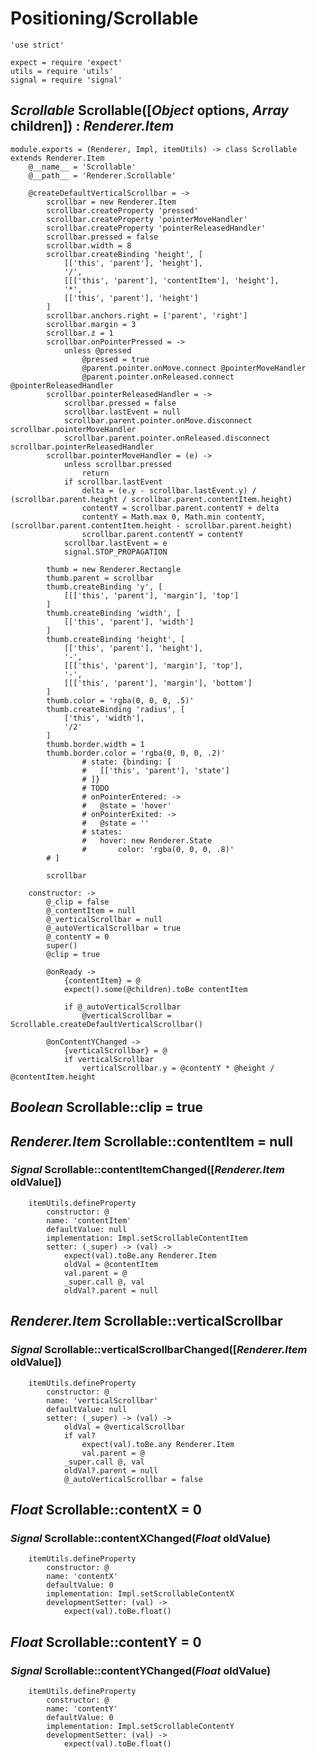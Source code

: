 Positioning/Scrollable
======================

	'use strict'

	expect = require 'expect'
	utils = require 'utils'
	signal = require 'signal'

*Scrollable* Scrollable([*Object* options, *Array* children]) : *Renderer.Item*
-------------------------------------------------------------------------------

	module.exports = (Renderer, Impl, itemUtils) -> class Scrollable extends Renderer.Item
		@__name__ = 'Scrollable'
		@__path__ = 'Renderer.Scrollable'

		@createDefaultVerticalScrollbar = ->
			scrollbar = new Renderer.Item
			scrollbar.createProperty 'pressed'
			scrollbar.createProperty 'pointerMoveHandler'
			scrollbar.createProperty 'pointerReleasedHandler'
			scrollbar.pressed = false
			scrollbar.width = 8
			scrollbar.createBinding 'height', [
				[['this', 'parent'], 'height'],
				'/',
				[[['this', 'parent'], 'contentItem'], 'height'],
				'*',
				[['this', 'parent'], 'height']
			]
			scrollbar.anchors.right = ['parent', 'right']
			scrollbar.margin = 3
			scrollbar.z = 1
			scrollbar.onPointerPressed = ->
				unless @pressed
					@pressed = true
					@parent.pointer.onMove.connect @pointerMoveHandler
					@parent.pointer.onReleased.connect @pointerReleasedHandler
			scrollbar.pointerReleasedHandler = ->
				scrollbar.pressed = false
				scrollbar.lastEvent = null
				scrollbar.parent.pointer.onMove.disconnect scrollbar.pointerMoveHandler
				scrollbar.parent.pointer.onReleased.disconnect scrollbar.pointerReleasedHandler
			scrollbar.pointerMoveHandler = (e) ->
				unless scrollbar.pressed
					return
				if scrollbar.lastEvent
					delta = (e.y - scrollbar.lastEvent.y) / (scrollbar.parent.height / scrollbar.parent.contentItem.height)
					contentY = scrollbar.parent.contentY + delta
					contentY = Math.max 0, Math.min contentY, (scrollbar.parent.contentItem.height - scrollbar.parent.height)
					scrollbar.parent.contentY = contentY
				scrollbar.lastEvent = e
				signal.STOP_PROPAGATION

			thumb = new Renderer.Rectangle
			thumb.parent = scrollbar
			thumb.createBinding 'y', [
				[[['this', 'parent'], 'margin'], 'top']
			]
			thumb.createBinding 'width', [
				[['this', 'parent'], 'width']
			]
			thumb.createBinding 'height', [
				[['this', 'parent'], 'height'],
				'-',
				[[['this', 'parent'], 'margin'], 'top'],
				'-',
				[[['this', 'parent'], 'margin'], 'bottom']
			]
			thumb.color = 'rgba(0, 0, 0, .5)'
			thumb.createBinding 'radius', [
				['this', 'width'],
				'/2'
			]
			thumb.border.width = 1
			thumb.border.color = 'rgba(0, 0, 0, .2)'
					# state: {binding: [
					# 	[['this', 'parent'], 'state']
					# ]}
					# TODO
					# onPointerEntered: ->
					# 	@state = 'hover'
					# onPointerExited: ->
					# 	@state = ''
					# states:
					# 	hover: new Renderer.State
					# 		color: 'rgba(0, 0, 0, .8)'
			# ]
			
			scrollbar

		constructor: ->
			@_clip = false
			@_contentItem = null
			@_verticalScrollbar = null
			@_autoVerticalScrollbar = true
			@_contentY = 0
			super()
			@clip = true

			@onReady ->
				{contentItem} = @
				expect().some(@children).toBe contentItem

				if @_autoVerticalScrollbar
					@verticalScrollbar = Scrollable.createDefaultVerticalScrollbar()

			@onContentYChanged ->
				{verticalScrollbar} = @
				if verticalScrollbar
					verticalScrollbar.y = @contentY * @height / @contentItem.height

*Boolean* Scrollable::clip = true
---------------------------------

*Renderer.Item* Scrollable::contentItem = null
----------------------------------------------

### *Signal* Scrollable::contentItemChanged([*Renderer.Item* oldValue])

		itemUtils.defineProperty
			constructor: @
			name: 'contentItem'
			defaultValue: null
			implementation: Impl.setScrollableContentItem
			setter: (_super) -> (val) ->
				expect(val).toBe.any Renderer.Item
				oldVal = @contentItem
				val.parent = @
				_super.call @, val
				oldVal?.parent = null

*Renderer.Item* Scrollable::verticalScrollbar
---------------------------------------------

### *Signal* Scrollable::verticalScrollbarChanged([*Renderer.Item* oldValue])

		itemUtils.defineProperty
			constructor: @
			name: 'verticalScrollbar'
			defaultValue: null
			setter: (_super) -> (val) ->
				oldVal = @verticalScrollbar
				if val?
					expect(val).toBe.any Renderer.Item
					val.parent = @
				_super.call @, val
				oldVal?.parent = null
				@_autoVerticalScrollbar = false

*Float* Scrollable::contentX = 0
--------------------------------

### *Signal* Scrollable::contentXChanged(*Float* oldValue)

		itemUtils.defineProperty
			constructor: @
			name: 'contentX'
			defaultValue: 0
			implementation: Impl.setScrollableContentX
			developmentSetter: (val) ->
				expect(val).toBe.float()

*Float* Scrollable::contentY = 0
--------------------------------

### *Signal* Scrollable::contentYChanged(*Float* oldValue)

		itemUtils.defineProperty
			constructor: @
			name: 'contentY'
			defaultValue: 0
			implementation: Impl.setScrollableContentY
			developmentSetter: (val) ->
				expect(val).toBe.float()
